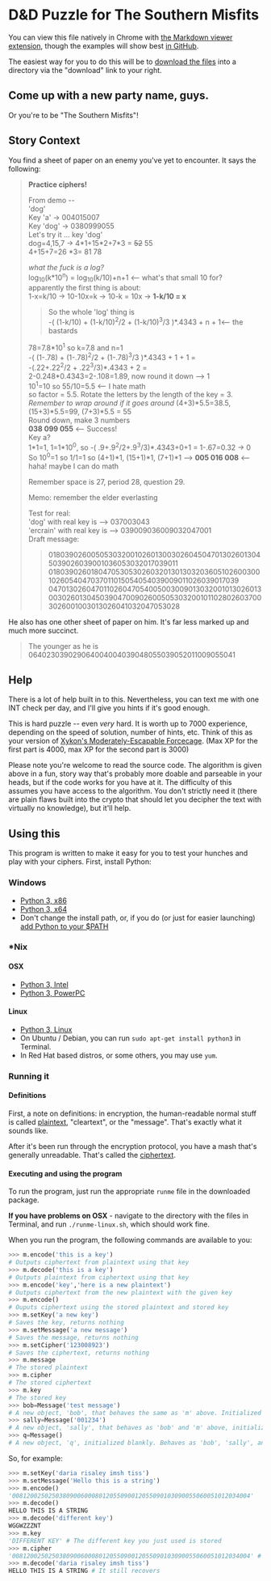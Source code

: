 D&D Puzzle for The Southern Misfits
===================================

You can view this file natively in Chrome with [the Markdown viewer extension](https://chrome.google.com/webstore/detail/markdown-preview/jmchmkecamhbiokiopfpnfgbidieafmd), though the examples will show best [in GitHub](https://github.com/tigerhawkvok/DnD-LLNS-CryptPuzzle/).

The easiest way for you to do this will be to [download the files](https://github.com/tigerhawkvok/DnD-LLNS-CryptPuzzle/archive/master.zip) into a directory via the "download" link to your right.

## Come up with a new party name, guys.
Or you're to be "The Southern Misfits"!

## Story Context

You find a sheet of paper on an enemy you've yet to encounter. It says the following:

> **Practice ciphers!**  
>  
> From demo --  
> 'dog'  
> Key 'a' -> 004015007    
> Key 'dog' -> 0380999055  
> Let's try it ... key 'dog'  
> dog=4,15,7 -> 4\*1+15\*2+7\*3 = <span style='text-decoration:line-through'>52</span> 55  
> 4+15+7=26 \*3= <span style='text-deocration:line-through'>81</span> 78
>  
> *what the fuck is a log?*  
> log<sub>10</sub>(k\*10<sup>n</sup>) = log<sub>10</sub>(k/10)+n+1 <-- what's that small 10 for?  
> apparently the first thing is about:  
> 1-x=k/10 -> 10-10x=k -> 10-k = 10x -> **1-k/10 = x**
>  
>> So the whole 'log' thing is   
>> -( (1-k/10) + (1-k/10)<sup>2</sup>/2 + (1-k/10)<sup>3</sup>/3 )\*.4343 + n + 1<-- the bastards
>  
> 78=7.8\*10<sup>1</sup> so k=7.8 and n=1  
> -( (1-.78) + (1-.78)<sup>2</sup>/2 + (1-.78)<sup>3</sup>/3 )\*.4343 + 1 + 1 =  
> -(.22+.22<sup>2</sup>/2 + .22<sup>3</sup>/3)\*.4343 + 2 =  
> 2-0.248\*0.4343=2-.108=1.89, now round it down --> 1  
> 10<sup>1</sup>=10 so 55/10=5.5 <-- I hate math  
> so factor = 5.5.
> Rotate the letters by the length of the key = 3. *Remember to wrap around if it goes around*
> (4+3)\*5.5=38.5, (15+3)\*5.5=99, (7+3)\*5.5 = 55  
> Round down, make 3 numbers  
> **038 099 055** <-- Success!  
> Key a?  
> 1\*1=1, 1=1\*10<sup>0</sup>, so -( .9+.9<sup>2</sup>/2+.9<sup>3</sup>/3)\*.4343+0+1 = 1-.67=0.32 -> 0  
> So 10<sup>0</sup>=1 so 1/1=1 so (4+1)\*1, (15+1)\*1, (7+1)\*1 --> **005 016 008** <-- haha! maybe I can do math
>  
> Remember space is 27, period 28, question 29.
>  
> Memo: remember the elder everlasting  
>  
> Test for real:  
> 'dog' with real key is --> 037003043  
> 'ercrain' with real key is --> 039009036009032047001  
> Draft message:  
>> 018039026005053032001026013003026045047013026013045039026039001036053032017039011  
>> 018039026018047053053026032013013032036051026003001026054047037011015054054039009011026039017039  
>> 047013026047011026047054005003009013032001013026013003026013045039047009026005053032001011028026037003026001003013026041032047053028


He also has one other sheet of paper on him. It's far less marked up and much more succinct.

> The younger as he is  
> 064023039029064004004039048055039052011009055041

## Help
There is a lot of help built in to this. Nevertheless, you can text me with one INT check per day, and I'll give you hints if it's good enough.

This is hard puzzle -- even *very* hard. It is worth up to 7000 experience, depending on the speed of solution, number of hints, etc. Think of this as your version of [Xykon's Moderately-Escapable Forcecage](http://www.giantitp.com/comics/oots0376.html). (Max XP for the first part is 4000, max XP for the second part is 3000)

Please note you're welcome to read the source code. The algorithm is given above in a fun, story way that's probably more doable and parseable in your heads, but if the code works for you have at it. The difficulty of this assumes you have access to the algorithm. You don't strictly need it (there are plain flaws built into the crypto that should let you decipher the text with virtually no knowledge), but it'll help.

## Using this

This program is written to make it easy for you to test your hunches and play with your ciphers. First, install Python:

### Windows

- [Python 3, x86](http://python.org/ftp/python/3.3.2/python-3.3.2.msi)
- [Python 3, x64](http://python.org/ftp/python/3.3.2/python-3.3.2.amd64.msi)
- Don't change the install path, or, if you do (or just for easier launching) [add Python to your $PATH](http://docs.python.org/2/using/windows.html#setting-envvars)

### *Nix
#### OSX

- [Python 3, Intel](http://python.org/ftp/python/3.3.2/python-3.3.2-macosx10.6.dmg)
- [Python 3, PowerPC](http://python.org/ftp/python/3.3.2/python-3.3.2-macosx10.5.dmg)

#### Linux

- [Python 3, Linux](http://python.org/ftp/python/3.3.2/Python-3.3.2.tar.xz)
- On Ubuntu / Debian, you can run `sudo apt-get install python3` in Terminal.
- In Red Hat based distros, or some others, you may use `yum`. 

### Running it

#### Definitions
First, a note on definitions: in encryption, the human-readable normal stuff is called [plaintext](https://en.wikipedia.org/wiki/Plaintext), "cleartext", or the "message". That's exactly what it sounds like.

After it's been run through the encryption protocol, you have a mash that's generally unreadable. That's called the [ciphertext](https://en.wikipedia.org/wiki/Ciphertext). 

#### Executing and using the program
To run the program, just run the appropriate `runme` file in the downloaded package.

**If you have problems on OSX** - navigate to the directory with the files in Terminal, and run `./runme-linux.sh`, which should work fine.

When you run the program, the following commands are available to you:

````python
>>> m.encode('this is a key')
# Outputs ciphertext from plaintext using that key
>>> m.decode('this is a key')
# Outputs plaintext from ciphertext using that key
>>> m.encode('key','here is a new plaintext')
# Outputs ciphertext from the new plaintext with the given key
>>> m.encode()
# Ouputs ciphertext using the stored plaintext and stored key
>>> m.setKey('a new key')
# Saves the key, returns nothing
>>> m.setMessage('a new message')
# Saves the message, returns nothing
>>> m.setCipher('123008923')
# Saves the ciphertext, returns nothing
>>> m.message
# The stored plaintext
>>> m.cipher
# The stored ciphertext
>>> m.key
# The stored key
>>> bob=Message('test message')
# A new object, 'bob', that behaves the same as 'm' above. Initialized with message 'test message'.
>>> sally=Message('001234')
# A new object, 'sally', that behaves as 'bob' and 'm' above, initialized with a ciphertext.
>>> q=Message()
# A new object, 'q', initialized blankly. Behaves as 'bob', 'sally', and 'm' above.
````

So, for example:

````python
>>> m.setKey('daria risaley imsh tiss')
>>> m.setMessage('Hello this is a string')
>>> m.encode()
'008120025025038090060008012055090012055090103090055060051012034004'
>>> m.decode()
HELLO THIS IS A STRING
>>> m.decode('different key')
WGGWZZZNT
>>> m.key
'DIFFERENT KEY' # The different key you just used is stored
>>> m.cipher
'008120025025038090060008012055090012055090103090055060051012034004' # The cipher is unchanged
>>> m.decode('daria risaley imsh tiss')
HELLO THIS IS A STRING # It still recovers
````
